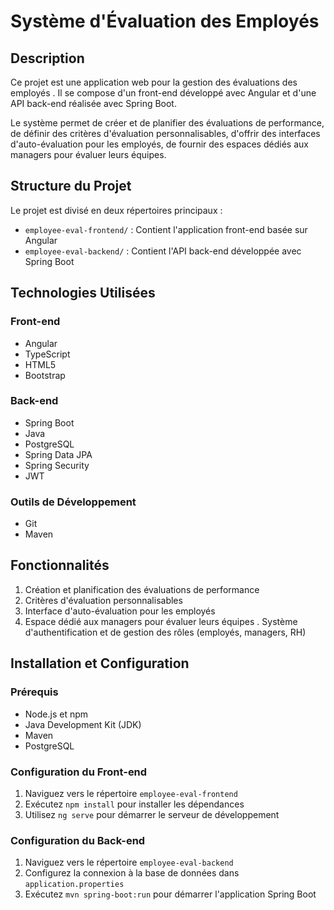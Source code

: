 # Système d'Évaluation des Employés 

## Description

Ce projet est une application web pour la gestion des évaluations des employés . Il se compose d'un front-end développé avec Angular et d'une API back-end réalisée avec Spring Boot.

Le système permet de créer et de planifier des évaluations de performance, de définir des critères d'évaluation personnalisables, d'offrir des interfaces d'auto-évaluation pour les employés, de fournir des espaces dédiés aux managers pour évaluer leurs équipes.

## Structure du Projet

Le projet est divisé en deux répertoires principaux :

- `employee-eval-frontend/` : Contient l'application front-end basée sur Angular
- `employee-eval-backend/` : Contient l'API back-end développée avec Spring Boot

## Technologies Utilisées

### Front-end
- Angular
- TypeScript
- HTML5
- Bootstrap

### Back-end
- Spring Boot
- Java
- PostgreSQL
- Spring Data JPA
- Spring Security
- JWT

### Outils de Développement
- Git
- Maven

## Fonctionnalités

1. Création et planification des évaluations de performance
2. Critères d'évaluation personnalisables
3. Interface d'auto-évaluation pour les employés
4. Espace dédié aux managers pour évaluer leurs équipes
. Système d'authentification et de gestion des rôles (employés, managers, RH)

## Installation et Configuration

### Prérequis
- Node.js et npm
- Java Development Kit (JDK)
- Maven
- PostgreSQL

### Configuration du Front-end
1. Naviguez vers le répertoire `employee-eval-frontend`
2. Exécutez `npm install` pour installer les dépendances
3. Utilisez `ng serve` pour démarrer le serveur de développement

### Configuration du Back-end
1. Naviguez vers le répertoire `employee-eval-backend`
2. Configurez la connexion à la base de données dans `application.properties`
3. Exécutez `mvn spring-boot:run` pour démarrer l'application Spring Boot


